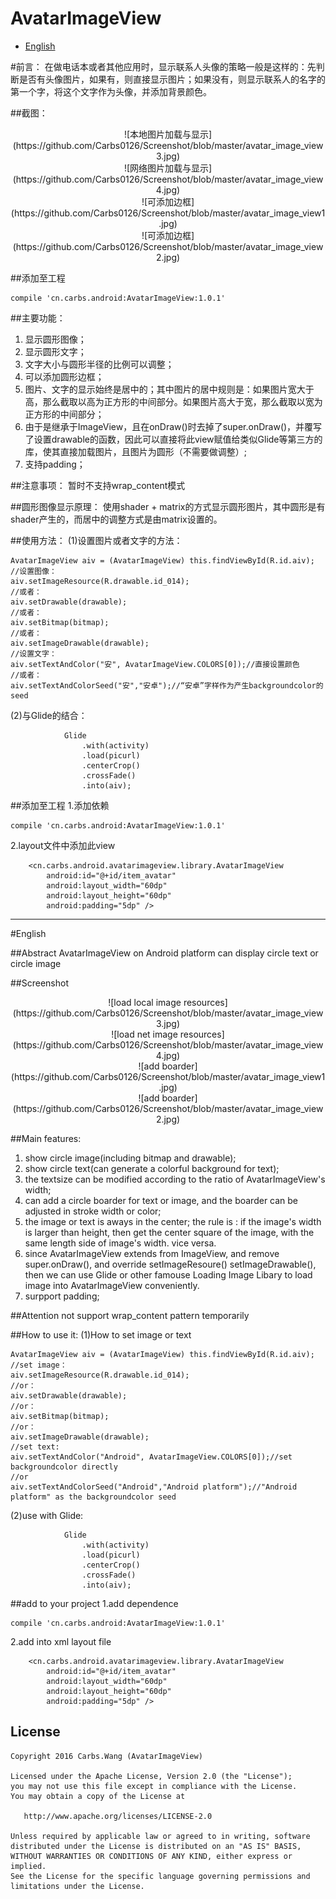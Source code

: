 # AvatarImageView
* [English](#english)

#前言：
在做电话本或者其他应用时，显示联系人头像的策略一般是这样的：先判断是否有头像图片，如果有，则直接显示图片；如果没有，则显示联系人的名字的第一个字，将这个文字作为头像，并添加背景颜色。

##截图：
<center>
![本地图片加载与显示](https://github.com/Carbs0126/Screenshot/blob/master/avatar_image_view3.jpg)
</center>
<center>
![网络图片加载与显示](https://github.com/Carbs0126/Screenshot/blob/master/avatar_image_view4.jpg)
</center>
<center>
![可添加边框](https://github.com/Carbs0126/Screenshot/blob/master/avatar_image_view1.jpg)
</center>
<center>
![可添加边框](https://github.com/Carbs0126/Screenshot/blob/master/avatar_image_view2.jpg)
</center>

##添加至工程
```
compile 'cn.carbs.android:AvatarImageView:1.0.1'
```

##主要功能：
1. 显示圆形图像；
2. 显示圆形文字；
3. 文字大小与圆形半径的比例可以调整；
4. 可以添加圆形边框；
5. 图片、文字的显示始终是居中的；其中图片的居中规则是：如果图片宽大于高，那么截取以高为正方形的中间部分。如果图片高大于宽，那么截取以宽为正方形的中间部分；
6. 由于是继承于ImageView，且在onDraw()时去掉了super.onDraw()，并覆写了设置drawable的函数，因此可以直接将此view赋值给类似Glide等第三方的库，使其直接加载图片，且图片为圆形（不需要做调整）;
7. 支持padding；

##注意事项：
暂时不支持wrap_content模式

##圆形图像显示原理：
使用shader + matrix的方式显示圆形图片，其中圆形是有shader产生的，而居中的调整方式是由matrix设置的。

##使用方法：
(1)设置图片或者文字的方法：
```
AvatarImageView aiv = (AvatarImageView) this.findViewById(R.id.aiv);
//设置图像：
aiv.setImageResource(R.drawable.id_014);
//或者：
aiv.setDrawable(drawable);
//或者：
aiv.setBitmap(bitmap);
//或者：
aiv.setImageDrawable(drawable);
//设置文字：
aiv.setTextAndColor("安", AvatarImageView.COLORS[0]);//直接设置颜色
//或者：
aiv.setTextAndColorSeed("安","安卓");//“安卓”字样作为产生backgroundcolor的seed
```
(2)与Glide的结合：
```
            Glide
                .with(activity)
                .load(picurl)
                .centerCrop()
                .crossFade()
                .into(aiv);
```
##添加至工程
1.添加依赖
```
compile 'cn.carbs.android:AvatarImageView:1.0.1'
```
2.layout文件中添加此view
```
    <cn.carbs.android.avatarimageview.library.AvatarImageView
        android:id="@+id/item_avatar"
        android:layout_width="60dp"
        android:layout_height="60dp"
        android:padding="5dp" />
```

---------------------
#English

##Abstract
AvatarImageView on Android platform can display circle text or circle image

##Screenshot
<center>
![load local image resources](https://github.com/Carbs0126/Screenshot/blob/master/avatar_image_view3.jpg)
</center>
<center>
![load net image resources](https://github.com/Carbs0126/Screenshot/blob/master/avatar_image_view4.jpg)
</center>
<center>
![add boarder](https://github.com/Carbs0126/Screenshot/blob/master/avatar_image_view1.jpg)
</center>
<center>
![add boarder](https://github.com/Carbs0126/Screenshot/blob/master/avatar_image_view2.jpg)
</center>

##Main features:
1. show circle image(including bitmap and drawable);
2. show circle text(can generate a colorful background for text);
3. the textsize can be modified according to the ratio of AvatarImageView's width;
4. can add a circle boarder for text or image, and the boarder can be adjusted in stroke width or color;
5. the image or text is aways in the center; the rule is : if the image's width is larger than height, then get the center square of the image, with the same length side of image's width. vice versa.
6. since AvatarImageView extends from ImageView, and remove super.onDraw(), and override setImageResoure() setImageDrawable(), then we can use Glide or other famouse Loading Image Libary to load image into AvatarImageView conveniently.
7. surpport padding;

##Attention
not support wrap_content pattern temporarily

##How to use it:
(1)How to set image or text
```
AvatarImageView aiv = (AvatarImageView) this.findViewById(R.id.aiv);
//set image：
aiv.setImageResource(R.drawable.id_014);
//or：
aiv.setDrawable(drawable);
//or：
aiv.setBitmap(bitmap);
//or：
aiv.setImageDrawable(drawable);
//set text:
aiv.setTextAndColor("Android", AvatarImageView.COLORS[0]);//set backgroundcolor directly
//or
aiv.setTextAndColorSeed("Android","Android platform");//"Android platform" as the backgroundcolor seed
```
(2)use with Glide:
```
            Glide
                .with(activity)
                .load(picurl)
                .centerCrop()
                .crossFade()
                .into(aiv);
```

##add to your project
1.add dependence
```
compile 'cn.carbs.android:AvatarImageView:1.0.1'
```
2.add into xml layout file
```
    <cn.carbs.android.avatarimageview.library.AvatarImageView
        android:id="@+id/item_avatar"
        android:layout_width="60dp"
        android:layout_height="60dp"
        android:padding="5dp" />
```


## License

    Copyright 2016 Carbs.Wang (AvatarImageView)

    Licensed under the Apache License, Version 2.0 (the "License");
    you may not use this file except in compliance with the License.
    You may obtain a copy of the License at

       http://www.apache.org/licenses/LICENSE-2.0

    Unless required by applicable law or agreed to in writing, software
    distributed under the License is distributed on an "AS IS" BASIS,
    WITHOUT WARRANTIES OR CONDITIONS OF ANY KIND, either express or implied.
    See the License for the specific language governing permissions and
    limitations under the License.


